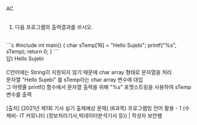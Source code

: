 AC</br>
</br>
1. 다음 프로그램의 출력결과를 쓰시오.</br>
</br>
```c
#include <stdio.h>
int main()
{
	char sTemp[16] = "Hello Sujebi";
	printf("%s", sTemp);
	return 0;
}
```
</br>
답) Hello Sujebi</br>
</br>
C언어에는 String이 지원되지 않기 때문에 char array 형태로 문자열을 처리</br>
문자열 "Hello Sujebi" 를 sTemp라는 char array 변수에 대입</br>
그 아랫줄 printf() 함수에서 문자열 출력을 위해 "%s" 포맷스트링을 사용하여 sTemp 변수를 출력</br>
</br>
[출처] [2021년 제1회 기사 실기 출제예상 문제] (6과목) 프로그램밍 언어 활용 - 1 (수제비- IT 커뮤니티 (정보처리기사,빅데이터분석기사 등)) | 작성자 보안쌤</br>
